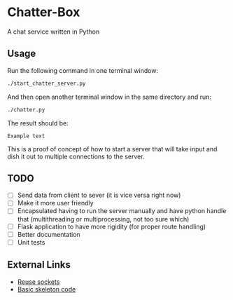 # Chatter-Box

A chat  service written in Python

## Usage

Run the following command in one terminal window:

```bash
./start_chatter_server.py
```

And then open another terminal window in the same directory and run:

```bash
./chatter.py
```

The result should be:

```
Example text
```

This is a proof of concept of how to start a server that will take input and dish it out to multiple connections to the server.


## TODO

- [ ] Send data from client to sever (it is vice versa right now)
- [ ] Make it more user friendly
- [ ] Encapsulated having to run the server manually and have python handle that (multithreading or multiprocessing, not too sure which)
- [ ] Flask application to have more rigidity (for proper route handling)
- [ ] Better documentation
- [ ] Unit tests

## External Links

- [Reuse sockets](https://stackoverflow.com/questions/5875177/how-to-close-a-socket-left-open-by-a-killed-program)
- [Basic skeleton code](https://www.geeksforgeeks.org/socket-programming-python/)
